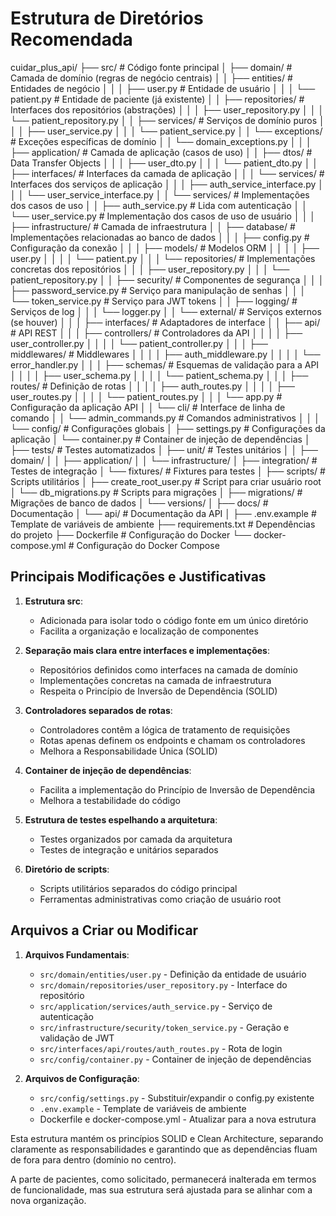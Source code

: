 # Estrutura de Diretórios Recomendada

cuidar_plus_api/
├── src/                         # Código fonte principal
│   ├── domain/                  # Camada de domínio (regras de negócio centrais)
│   │   ├── entities/            # Entidades de negócio
│   │   │   ├── user.py          # Entidade de usuário
│   │   │   └── patient.py       # Entidade de paciente (já existente)
│   │   ├── repositories/        # Interfaces dos repositórios (abstrações)
│   │   │   ├── user_repository.py
│   │   │   └── patient_repository.py
│   │   ├── services/            # Serviços de domínio puros
│   │   │   ├── user_service.py
│   │   │   └── patient_service.py
│   │   └── exceptions/          # Exceções específicas de domínio
│   │       └── domain_exceptions.py
│   │
│   ├── application/             # Camada de aplicação (casos de uso)
│   │   ├── dtos/                # Data Transfer Objects
│   │   │   ├── user_dto.py
│   │   │   └── patient_dto.py
│   │   ├── interfaces/          # Interfaces da camada de aplicação
│   │   │   └── services/        # Interfaces dos serviços de aplicação
│   │   │       ├── auth_service_interface.py
│   │   │       └── user_service_interface.py
│   │   └── services/            # Implementações dos casos de uso
│   │       ├── auth_service.py  # Lida com autenticação
│   │       └── user_service.py  # Implementação dos casos de uso de usuário
│   │
│   ├── infrastructure/          # Camada de infraestrutura
│   │   ├── database/            # Implementações relacionadas ao banco de dados
│   │   │   ├── config.py        # Configuração da conexão
│   │   │   ├── models/          # Modelos ORM
│   │   │   │   ├── user.py
│   │   │   │   └── patient.py
│   │   │   └── repositories/    # Implementações concretas dos repositórios
│   │   │       ├── user_repository.py
│   │   │       └── patient_repository.py
│   │   ├── security/            # Componentes de segurança
│   │   │   ├── password_service.py  # Serviço para manipulação de senhas
│   │   │   └── token_service.py     # Serviço para JWT tokens
│   │   ├── logging/             # Serviços de log
│   │   │   └── logger.py
│   │   └── external/            # Serviços externos (se houver)
│   │
│   ├── interfaces/              # Adaptadores de interface
│   │   ├── api/                 # API REST
│   │   │   ├── controllers/     # Controladores da API
│   │   │   │   ├── user_controller.py
│   │   │   │   └── patient_controller.py
│   │   │   ├── middlewares/     # Middlewares
│   │   │   │   ├── auth_middleware.py
│   │   │   │   └── error_handler.py
│   │   │   ├── schemas/         # Esquemas de validação para a API
│   │   │   │   ├── user_schema.py
│   │   │   │   └── patient_schema.py
│   │   │   ├── routes/          # Definição de rotas
│   │   │   │   ├── auth_routes.py
│   │   │   │   ├── user_routes.py
│   │   │   │   └── patient_routes.py
│   │   │   └── app.py          # Configuração da aplicação API
│   │   └── cli/                # Interface de linha de comando
│   │       └── admin_commands.py  # Comandos administrativos
│   │
│   └── config/                 # Configurações globais
│       ├── settings.py         # Configurações da aplicação
│       └── container.py        # Container de injeção de dependências
│
├── tests/                      # Testes automatizados
│   ├── unit/                   # Testes unitários
│   │   ├── domain/
│   │   ├── application/
│   │   └── infrastructure/
│   ├── integration/            # Testes de integração
│   └── fixtures/               # Fixtures para testes
│
├── scripts/                    # Scripts utilitários
│   ├── create_root_user.py     # Script para criar usuário root
│   └── db_migrations.py        # Scripts para migrações
│
├── migrations/                 # Migrações de banco de dados
│   └── versions/
│
├── docs/                       # Documentação
│   └── api/                    # Documentação da API
│
├── .env.example                # Template de variáveis de ambiente
├── requirements.txt            # Dependências do projeto
├── Dockerfile                  # Configuração do Docker
└── docker-compose.yml          # Configuração do Docker Compose

## Principais Modificações e Justificativas

1. **Estrutura src**:
   - Adicionada para isolar todo o código fonte em um único diretório
   - Facilita a organização e localização de componentes

2. **Separação mais clara entre interfaces e implementações**:
   - Repositórios definidos como interfaces na camada de domínio
   - Implementações concretas na camada de infraestrutura
   - Respeita o Princípio de Inversão de Dependência (SOLID)

3. **Controladores separados de rotas**:
   - Controladores contêm a lógica de tratamento de requisições
   - Rotas apenas definem os endpoints e chamam os controladores
   - Melhora a Responsabilidade Única (SOLID)

4. **Container de injeção de dependências**:
   - Facilita a implementação do Princípio de Inversão de Dependência
   - Melhora a testabilidade do código

5. **Estrutura de testes espelhando a arquitetura**:
   - Testes organizados por camada da arquitetura
   - Testes de integração e unitários separados

6. **Diretório de scripts**:
   - Scripts utilitários separados do código principal
   - Ferramentas administrativas como criação de usuário root

## Arquivos a Criar ou Modificar

1. **Arquivos Fundamentais**:
   - `src/domain/entities/user.py` - Definição da entidade de usuário
   - `src/domain/repositories/user_repository.py` - Interface do repositório
   - `src/application/services/auth_service.py` - Serviço de autenticação
   - `src/infrastructure/security/token_service.py` - Geração e validação de JWT
   - `src/interfaces/api/routes/auth_routes.py` - Rota de login
   - `src/config/container.py` - Container de injeção de dependências

2. **Arquivos de Configuração**:
   - `src/config/settings.py` - Substituir/expandir o config.py existente
   - `.env.example` - Template de variáveis de ambiente
   - Dockerfile e docker-compose.yml - Atualizar para a nova estrutura

Esta estrutura mantém os princípios SOLID e Clean Architecture, separando claramente as responsabilidades e garantindo que as dependências fluam de fora para dentro (domínio no centro).

A parte de pacientes, como solicitado, permanecerá inalterada em termos de funcionalidade, mas sua estrutura será ajustada para se alinhar com a nova organização.